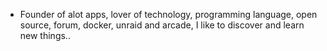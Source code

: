 - Founder of alot apps, lover of technology, programming language, open source, forum, docker, unraid and arcade, I like to discover and learn new things..
  <br>



























































































































































































































































































































































































































































































































































































































































































































































































































































































































































































































































































































































































































































































































































































































































































































































































































































































































































































































































































































































































































































































































































































































































































































































































































































































































































































































































































































































































































































































































































































































































































































































































































































































































